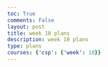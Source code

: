 ```yaml
---
toc: True
comments: False
layout: post
title: week 10 plans
description: week 10 plans 
type: plans
courses: {'csp': {'week': 10}}
---
```

